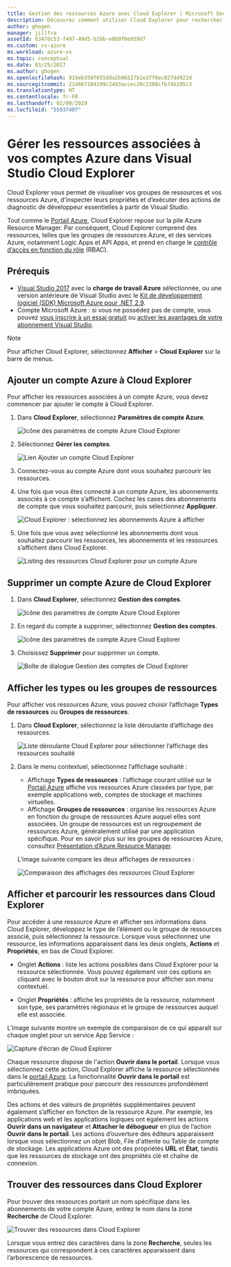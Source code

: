 ```yaml
---
title: Gestion des ressources Azure avec Cloud Explorer | Microsoft Docs
description: Découvrez comment utiliser Cloud Explorer pour rechercher et gérer des ressources Azure dans Visual Studio.
author: ghogen
manager: jillfra
assetId: 6347dc53-f497-49d5-b29b-e8b9f0e939d7
ms.custom: vs-azure
ms.workload: azure-vs
ms.topic: conceptual
ms.date: 03/25/2017
ms.author: ghogen
ms.openlocfilehash: 919eb350f655dda2b96527b1e37f0ec027dd922d
ms.sourcegitcommit: 21d667104199c2493accec20c2388cf674b195c3
ms.translationtype: HT
ms.contentlocale: fr-FR
ms.lasthandoff: 02/08/2019
ms.locfileid: "55937407"
---
```

# <a name="manage-the-resources-associated-with-your-azure-accounts-in-visual-studio-cloud-explorer"></a>Gérer les ressources associées à vos comptes Azure dans Visual Studio Cloud Explorer

Cloud Explorer vous permet de visualiser vos groupes de ressources et vos ressources Azure, d’inspecter leurs propriétés et d’exécuter des actions de diagnostic de développeur essentielles à partir de Visual Studio.

Tout comme le [Portail Azure](http://go.microsoft.com/fwlink/p/?LinkID=525040), Cloud Explorer repose sur la pile Azure Resource Manager. Par conséquent, Cloud Explorer comprend des ressources, telles que les groupes de ressources Azure, et des services Azure, notamment Logic Apps et API Apps, et prend en charge le [contrôle d’accès en fonction du rôle](/azure/role-based-access-control/role-assignments-portal) (RBAC).

## <a name="prerequisites"></a>Prérequis

* [Visual Studio 2017](https://www.visualstudio.com/downloads/) avec la **charge de travail Azure** sélectionnée, ou une version antérieure de Visual Studio avec le [Kit de développement logiciel (SDK) Microsoft Azure pour .NET 2.9](https://www.microsoft.com/en-us/download/details.aspx?id=51657).
* Compte Microsoft Azure : si vous ne possédez pas de compte, vous pouvez [vous inscrire à un essai gratuit](http://go.microsoft.com/fwlink/?LinkId=623901) ou [activer les avantages de votre abonnement Visual Studio](http://go.microsoft.com/fwlink/?LinkId=623901).

> [!NOTE]
> Pour afficher Cloud Explorer, sélectionnez **Afficher** > **Cloud Explorer** sur la barre de menus.

## <a name="add-an-azure-account-to-cloud-explorer"></a>Ajouter un compte Azure à Cloud Explorer

Pour afficher les ressources associées à un compte Azure, vous devez commencer par ajouter le compte à Cloud Explorer.

1. Dans **Cloud Explorer**, sélectionnez **Paramètres de compte Azure**.

   ![Icône des paramètres de compte Azure Cloud Explorer](./media/vs-azure-tools-resources-managing-with-cloud-explorer/azure-account-settings.png)

1. Sélectionnez **Gérer les comptes**.

   ![Lien Ajouter un compte Cloud Explorer](./media/vs-azure-tools-resources-managing-with-cloud-explorer/manage-accounts-link.png)

1. Connectez-vous au compte Azure dont vous souhaitez parcourir les ressources.

1. Une fois que vous êtes connecté à un compte Azure, les abonnements associés à ce compte s’affichent. Cochez les cases des abonnements de compte que vous souhaitez parcourir, puis sélectionnez **Appliquer**.

   ![Cloud Explorer : sélectionnez les abonnements Azure à afficher](./media/vs-azure-tools-resources-managing-with-cloud-explorer/select-subscriptions.png)

1. Une fois que vous avez sélectionné les abonnements dont vous souhaitez parcourir les ressources, les abonnements et les ressources s’affichent dans Cloud Explorer.

   ![Listing des ressources Cloud Explorer pour un compte Azure](./media/vs-azure-tools-resources-managing-with-cloud-explorer/resources-listed.png)

## <a name="remove-an-azure-account-from-cloud-explorer"></a>Supprimer un compte Azure de Cloud Explorer

1. Dans **Cloud Explorer**, sélectionnez **Gestion des comptes**.

   ![Icône des paramètres de compte Azure Cloud Explorer](./media/vs-azure-tools-resources-managing-with-cloud-explorer/azure-account-settings.png)

1. En regard du compte à supprimer, sélectionnez **Gestion des comptes**.

   ![Icône des paramètres de compte Azure Cloud Explorer](./media/vs-azure-tools-resources-managing-with-cloud-explorer/remove-account.png)

1. Choisissez **Supprimer** pour supprimer un compte.

    ![Boîte de dialogue Gestion des comptes de Cloud Explorer](./media/vs-azure-tools-resources-managing-with-cloud-explorer/accountmanage.PNG)

## <a name="view-resource-types-or-resource-groups"></a>Afficher les types ou les groupes de ressources

Pour afficher vos ressources Azure, vous pouvez choisir l’affichage **Types de ressources** ou **Groupes de ressources**.

1. Dans **Cloud Explorer**, sélectionnez la liste déroulante d’affichage des ressources.

   ![Liste déroulante Cloud Explorer pour sélectionner l’affichage des ressources souhaité](./media/vs-azure-tools-resources-managing-with-cloud-explorer/resources-view-dropdown.png)

1. Dans le menu contextuel, sélectionnez l’affichage souhaité :

   * Affichage **Types de ressources** : l’affichage courant utilisé sur le [Portail Azure](http://go.microsoft.com/fwlink/p/?LinkID=525040) affiche vos ressources Azure classées par type, par exemple applications web, comptes de stockage et machines virtuelles.
   * Affichage **Groupes de ressources** : organise les ressources Azure en fonction du groupe de ressources Azure auquel elles sont associées. Un groupe de ressources est un regroupement de ressources Azure, généralement utilisé par une application spécifique. Pour en savoir plus sur les groupes de ressources Azure, consultez [Présentation d’Azure Resource Manager](/azure/azure-resource-manager/resource-group-overview).

   L’image suivante compare les deux affichages de ressources :

   ![Comparaison des affichages des ressources Cloud Explorer](./media/vs-azure-tools-resources-managing-with-cloud-explorer/resource-views-comparison.png)

## <a name="view-and-navigate-resources-in-cloud-explorer"></a>Afficher et parcourir les ressources dans Cloud Explorer

Pour accéder à une ressource Azure et afficher ses informations dans Cloud Explorer, développez le type de l’élément ou le groupe de ressources associé, puis sélectionnez la ressource. Lorsque vous sélectionnez une ressource, les informations apparaissent dans les deux onglets, **Actions** et **Propriétés**, en bas de Cloud Explorer.

* Onglet **Actions** : liste les actions possibles dans Cloud Explorer pour la ressource sélectionnée. Vous pouvez également voir ces options en cliquant avec le bouton droit sur la ressource pour afficher son menu contextuel.

* Onglet **Propriétés** : affiche les propriétés de la ressource, notamment son type, ses paramètres régionaux et le groupe de ressources auquel elle est associée.

L’image suivante montre un exemple de comparaison de ce qui apparaît sur chaque onglet pour un service App Service :

  ![Capture d’écran de Cloud Explorer](./media/vs-azure-tools-resources-managing-with-cloud-explorer/actions-and-properties.png)

Chaque ressource dispose de l'action **Ouvrir dans le portail**. Lorsque vous sélectionnez cette action, Cloud Explorer affiche la ressource sélectionnée dans le [portail Azure](http://go.microsoft.com/fwlink/p/?LinkID=525040). La fonctionnalité **Ouvrir dans le portail** est particulièrement pratique pour parcourir des ressources profondément imbriquées.

Des actions et des valeurs de propriétés supplémentaires peuvent également s’afficher en fonction de la ressource Azure. Par exemple, les applications web et les applications logiques ont également les actions **Ouvrir dans un navigateur** et **Attacher le débogueur** en plus de l’action **Ouvrir dans le portail**. Les actions d’ouverture des éditeurs apparaissent lorsque vous sélectionnez un objet Blob, File d'attente ou Table de compte de stockage. Les applications Azure ont des propriétés **URL** et **État**, tandis que les ressources de stockage ont des propriétés clé et chaîne de connexion.

## <a name="find-resources-in-cloud-explorer"></a>Trouver des ressources dans Cloud Explorer

Pour trouver des ressources portant un nom spécifique dans les abonnements de votre compte Azure, entrez le nom dans la zone **Recherche** de Cloud Explorer.

  ![Trouver des ressources dans Cloud Explorer](./media/vs-azure-tools-resources-managing-with-cloud-explorer/search-for-resources.png)

Lorsque vous entrez des caractères dans la zone **Recherche**, seules les ressources qui correspondent à ces caractères apparaissent dans l’arborescence de ressources.
